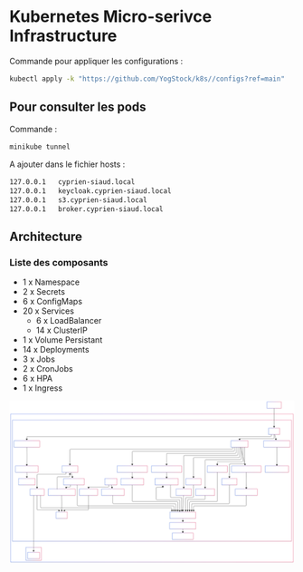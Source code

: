 # Kubernetes Micro-serivce Infrastructure

Commande pour appliquer les configurations :
```bash
kubectl apply -k "https://github.com/YogStock/k8s//configs?ref=main"
```

## Pour consulter les pods
Commande :
```bash
minikube tunnel
```
A ajouter dans le fichier hosts :
```
127.0.0.1   cyprien-siaud.local
127.0.0.1   keycloak.cyprien-siaud.local
127.0.0.1   s3.cyprien-siaud.local
127.0.0.1   broker.cyprien-siaud.local
```

## Architecture

### Liste des composants
- 1 x Namespace
- 2 x Secrets
- 6 x ConfigMaps
- 20 x Services
  - 6 x LoadBalancer
  - 14 x ClusterIP
- 1 x Volume Persistant
- 14 x Deployments
- 3 x Jobs
- 2 x CronJobs
- 6 x HPA
- 1 x Ingress

![Infra Kubernetes](Infra_k8s.svg)